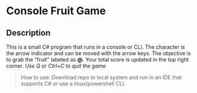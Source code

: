 # Console Fruit Game
## Description
This is a small C# program that runs in a console or CLI. The character is 
the arrow indicator and can be moved with the arrow keys. The objective is
to grab the "fruit" labeled as **@**. Your total score is updated in the top
right corner.
*Use Q or Ctrl+C to quit the game*

> How to use: Download repo to local system and run in an IDE that supports C#
> or use a linux/powershell CLI.